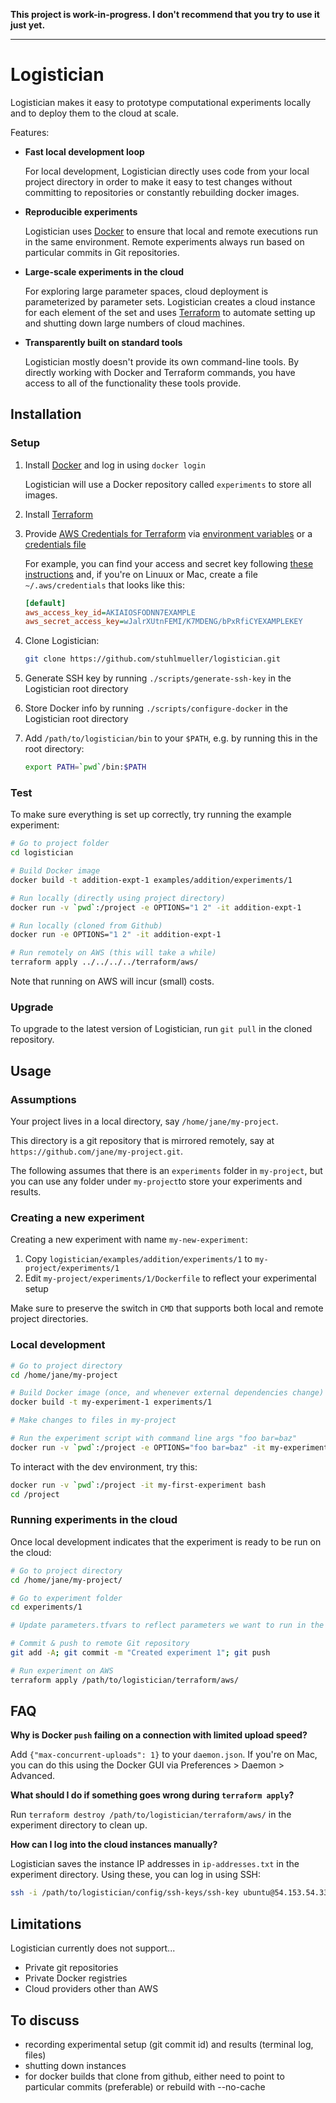 **This project is work-in-progress. I don't recommend that you try to use it just yet.**

----

# Logistician

Logistician makes it easy to prototype computational experiments locally and to deploy them to the cloud at scale. 

Features:

- **Fast local development loop** 

    For local development, Logistician directly uses code from your local project directory in order to make it easy to test changes without committing to repositories or constantly rebuilding docker images.
    
- **Reproducible experiments**

    Logistician uses [Docker](https://www.docker.com/community-edition) to ensure that local and remote executions run in the same environment. Remote experiments always run based on particular commits in Git repositories.
    
- **Large-scale experiments in the cloud**

    For exploring large parameter spaces, cloud deployment is parameterized by parameter sets. Logistician creates a cloud instance for each element of the set and uses [Terraform](https://www.terraform.io/) to automate setting up and shutting down large numbers of cloud machines.

- **Transparently built on standard tools**

    Logistician mostly doesn't provide its own command-line tools. By directly working with Docker and Terraform commands, you have access to all of the functionality these tools provide.

## Installation

### Setup

1. Install [Docker](https://www.docker.com/community-edition) and log in using `docker login`

    Logistician will use a Docker repository called `experiments` to store all images.

2. Install [Terraform](https://www.terraform.io/)

3. Provide [AWS Credentials for Terraform](https://www.terraform.io/docs/providers/aws/) via [environment variables](https://docs.aws.amazon.com/cli/latest/userguide/cli-chap-getting-started.html#cli-environment) or a [credentials file](https://docs.aws.amazon.com/cli/latest/userguide/cli-chap-getting-started.html#cli-config-files)

    For example, you can find your access and secret key following [these instructions](https://docs.aws.amazon.com/general/latest/gr/managing-aws-access-keys.html) and, if you're on Linuux or Mac, create a file `~/.aws/credentials` that looks like this:
    
    ```ini
    [default]
    aws_access_key_id=AKIAIOSFODNN7EXAMPLE
    aws_secret_access_key=wJalrXUtnFEMI/K7MDENG/bPxRfiCYEXAMPLEKEY
    ```

4. Clone Logistician: 

    ```sh
    git clone https://github.com/stuhlmueller/logistician.git
    ```

5. Generate SSH key by running `./scripts/generate-ssh-key` in the Logistician root directory

6. Store Docker info by running `./scripts/configure-docker` in the Logistician root directory

7. Add `/path/to/logistician/bin` to your `$PATH`, e.g. by running this in the root directory:

   ```sh
   export PATH=`pwd`/bin:$PATH
   ```

### Test

To make sure everything is set up correctly, try running the example experiment:

```sh
# Go to project folder
cd logistician

# Build Docker image
docker build -t addition-expt-1 examples/addition/experiments/1

# Run locally (directly using project directory)
docker run -v `pwd`:/project -e OPTIONS="1 2" -it addition-expt-1

# Run locally (cloned from Github)
docker run -e OPTIONS="1 2" -it addition-expt-1

# Run remotely on AWS (this will take a while)
terraform apply ../../../../terraform/aws/
```

Note that running on AWS will incur (small) costs.

### Upgrade

To upgrade to the latest version of Logistician, run `git pull` in the cloned repository.

## Usage

### Assumptions

Your project lives in a local directory, say `/home/jane/my-project`.

This directory is a git repository that is mirrored remotely, say at `https://github.com/jane/my-project.git`.

The following assumes that there is an `experiments` folder in `my-project`, but you can use any folder under `my-project`to store your experiments and results.

### Creating a new experiment

Creating a new experiment with name `my-new-experiment`:

1. Copy `logistician/examples/addition/experiments/1` to `my-project/experiments/1`
2. Edit `my-project/experiments/1/Dockerfile` to reflect your experimental setup

Make sure to preserve the switch in `CMD` that supports both local and remote project directories.

### Local development

```sh
# Go to project directory
cd /home/jane/my-project

# Build Docker image (once, and whenever external dependencies change)
docker build -t my-experiment-1 experiments/1

# Make changes to files in my-project

# Run the experiment script with command line args "foo bar=baz"
docker run -v `pwd`:/project -e OPTIONS="foo bar=baz" -it my-experiment-1
```

To interact with the dev environment, try this:

```sh
docker run -v `pwd`:/project -it my-first-experiment bash
cd /project
```

### Running experiments in the cloud

Once local development indicates that the experiment is ready to be run on the cloud:

```sh
# Go to project directory
cd /home/jane/my-project/

# Go to experiment folder
cd experiments/1

# Update parameters.tfvars to reflect parameters we want to run in the cloud

# Commit & push to remote Git repository
git add -A; git commit -m "Created experiment 1"; git push

# Run experiment on AWS
terraform apply /path/to/logistician/terraform/aws/
```

## FAQ

**Why is Docker `push` failing on a connection with limited upload speed?**

Add `{"max-concurrent-uploads": 1}` to your `daemon.json`. If you're on Mac, you can do this using the Docker GUI via Preferences > Daemon > Advanced.

**What should I do if something goes wrong during `terraform apply`?**

Run `terraform destroy /path/to/logistician/terraform/aws/` in the experiment directory to clean up.

**How can I log into the cloud instances manually?**

Logistician saves the instance IP addresses in `ip-addresses.txt` in the experiment directory. Using these, you can log in using SSH:
    
```sh
ssh -i /path/to/logistician/config/ssh-keys/ssh-key ubuntu@54.153.54.33
```

## Limitations

Logistician currently does not support...

- Private git repositories
- Private Docker registries
- Cloud providers other than AWS

## To discuss

- recording experimental setup (git commit id) and results (terminal log, files)
- shutting down instances
- for docker builds that clone from github, either need to point to particular commits (preferable) or rebuild with --no-cache